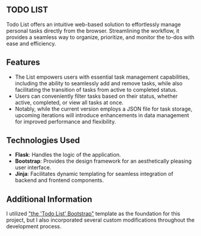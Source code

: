 ## TODO LIST

Todo List offers an intuitive web-based solution to effortlessly manage personal tasks directly from the browser. Streamlining the workflow, it provides a seamless way to organize, prioritize, and monitor the to-dos with ease and efficiency.
## Features

* The List empowers users with essential task management capabilities, including the ability to seamlessly add and remove tasks, while also facilitating the transition of tasks from active to completed status. 
* Users can conveniently filter tasks based on their status, whether active, completed, or view all tasks at once. 
* Notably, while the current version employs a JSON file for task storage, upcoming iterations will introduce enhancements in data management for improved performance and flexibility.

## Technologies Used
* **Flask**: Handles the logic of the application.
* **Bootstrap**: Provides the design framework for an aesthetically pleasing user interface.
* **Jinja**: Facilitates dynamic templating for seamless integration of backend and frontend components.



## Additional Information

I utilized ["the 'Todo List' Bootstrap"](https://www.bootdey.com/snippets/view/bs4-todo-list) template as the foundation for this project, but I also incorporated several custom modifications throughout the development process.
